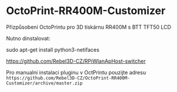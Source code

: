# OctoPrint-RR400M-Customizer
Přizpůsobení OctoPrintu pro 3D tiskárnu RR400M s BTT TFT50 LCD

Nutno dinstalovat:

sudo apt-get install python3-netifaces

https://github.com/Rebel3D-CZ/RPiWlanApHost-switcher

Pro manualni instalaci pluginu v OctPrintu pouzijte adresu ```https://github.com/Rebel3D-CZ/OctoPrint-RR400M-Customizer/archive/master.zip ```

